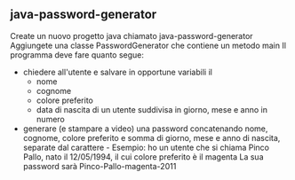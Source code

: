 ## java-password-generator
Create un nuovo progetto java chiamato java-password-generator
Aggiungete una classe PasswordGenerator che contiene un metodo main
Il programma deve fare quanto segue:
- chiedere all'utente e salvare in opportune variabili il
	- nome
	- cognome
	- colore preferito
	- data di nascita di un utente suddivisa in giorno, mese e anno in numero
- generare (e stampare a video) una password concatenando nome, cognome, colore preferito e somma di giorno, mese e anno di nascita, separate dal carattere -
Esempio: ho un utente che si chiama Pinco Pallo, nato il 12/05/1994, il cui colore preferito è il magenta
La sua password sarà Pinco-Pallo-magenta-2011
